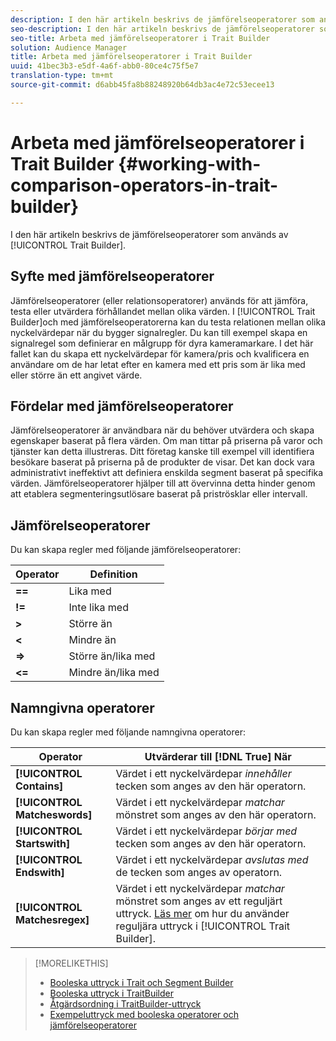 ```yaml
---
description: I den här artikeln beskrivs de jämförelseoperatorer som används av Trait Builder.
seo-description: I den här artikeln beskrivs de jämförelseoperatorer som används av Trait Builder.
seo-title: Arbeta med jämförelseoperatorer i Trait Builder
solution: Audience Manager
title: Arbeta med jämförelseoperatorer i Trait Builder
uuid: 41bec3b3-e5df-4a6f-abb0-80ce4c75f5e7
translation-type: tm+mt
source-git-commit: d6abb45fa8b88248920b64db3ac4e72c53ecee13

---
```



# Arbeta med jämförelseoperatorer i Trait Builder {#working-with-comparison-operators-in-trait-builder}

I den här artikeln beskrivs de jämförelseoperatorer som används av [!UICONTROL Trait Builder].

## Syfte med jämförelseoperatorer

<!-- c_tb_comparison_operators.xml -->

Jämförelseoperatorer (eller relationsoperatorer) används för att jämföra, testa eller utvärdera förhållandet mellan olika värden. I [!UICONTROL Trait Builder]och med jämförelseoperatorerna kan du testa relationen mellan olika nyckelvärdepar när du bygger signalregler. Du kan till exempel skapa en signalregel som definierar en målgrupp för dyra kameramarkare. I det här fallet kan du skapa ett nyckelvärdepar för kamera/pris och kvalificera en användare om de har letat efter en kamera med ett pris som är lika med eller större än ett angivet värde.

## Fördelar med jämförelseoperatorer

Jämförelseoperatorer är användbara när du behöver utvärdera och skapa egenskaper baserat på flera värden. Om man tittar på priserna på varor och tjänster kan detta illustreras. Ditt företag kanske till exempel vill identifiera besökare baserat på priserna på de produkter de visar. Det kan dock vara administrativt ineffektivt att definiera enskilda segment baserat på specifika värden. Jämförelseoperatorer hjälper till att övervinna detta hinder genom att etablera segmenteringsutlösare baserat på priströsklar eller intervall.

## Jämförelseoperatorer

Du kan skapa regler med följande jämförelseoperatorer:

| Operator | Definition |
|---|---|
| **==** | Lika med |
| **!=** | Inte lika med |
| **>** | Större än |
| **&lt;** | Mindre än |
| **=>** | Större än/lika med |
| **&lt;=** | Mindre än/lika med |

## Namngivna operatorer

Du kan skapa regler med följande namngivna operatorer:

| Operator | Utvärderar till [!DNL True] När |
|---|---|
| **[!UICONTROL Contains]** | Värdet i ett nyckelvärdepar *innehåller* tecken som anges av den här operatorn. |
| **[!UICONTROL Matcheswords]** | Värdet i ett nyckelvärdepar *matchar* mönstret som anges av den här operatorn. |
| **[!UICONTROL Startswith]** | Värdet i ett nyckelvärdepar *börjar med* tecken som anges av den här operatorn. |
| **[!UICONTROL Endswith]** | Värdet i ett nyckelvärdepar *avslutas med* de tecken som anges av operatorn. |
| **[!UICONTROL Matchesregex]** | Värdet i ett nyckelvärdepar *matchar* mönstret som anges av ett reguljärt uttryck. [Läs mer](../../features/traits/trait-builder-regex.md) om hur du använder reguljära uttryck i [!UICONTROL Trait Builder]. |

>[!MORELIKETHIS]
>
>* [Booleska uttryck i Trait och Segment Builder](../../reference/boolean-expressions-tsb.md)
>* [Booleska uttryck i TraitBuilder](../../reference/boolean-expressions-tsb.md)
>* [Åtgärdsordning i TraitBuilder-uttryck](../../features/traits/trait-operator-precedence.md)
>* [Exempeluttryck med booleska operatorer och jämförelseoperatorer](../../features/traits/trait-expression-samples.md)

